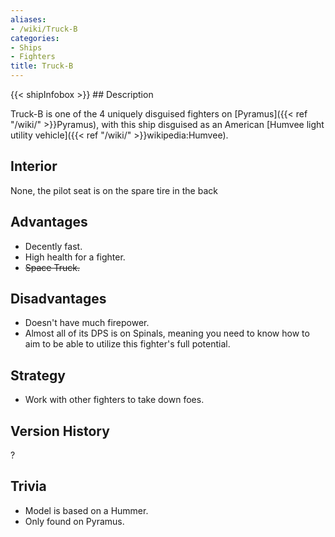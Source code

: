```yaml
---
aliases:
- /wiki/Truck-B
categories:
- Ships
- Fighters
title: Truck-B
---
```


{{< shipInfobox >}} ## Description

Truck-B is one of the 4 uniquely disguised fighters on [Pyramus]({{< ref "/wiki/" >}}Pyramus), with this ship disguised as an American [Humvee light utility vehicle]({{< ref "/wiki/" >}}wikipedia:Humvee).

## Interior

None, the pilot seat is on the spare tire in the back

## Advantages

- Decently fast.
- High health for a fighter.
- <s>Space Truck.</s>

## Disadvantages

- Doesn't have much firepower.
- Almost all of its DPS is on Spinals, meaning you need to know how to aim to be able to utilize this fighter's full potential.

## Strategy

- Work with other fighters to take down foes.

## Version History 

?

## Trivia

- Model is based on a Hummer.
- Only found on Pyramus.